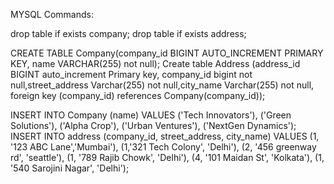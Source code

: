 MYSQL Commands:

drop table if exists company;
drop table if exists address;

CREATE TABLE Company(company_id BIGINT AUTO_INCREMENT PRIMARY KEY, name VARCHAR(255) not null);
Create table Address (address_id BIGINT auto_increment Primary key, company_id bigint not null,street_address Varchar(255) not null,city_name Varchar(255) not null, foreign key (company_id) references Company(company_id));

INSERT INTO Company (name) VALUES ('Tech Innovators'), ('Green Solutions'), ('Alpha Crop'), ('Urban Ventures'), ('NextGen Dynamics');
INSERT INTO address (company_id, street_address, city_name) VALUES 
(1, '123 ABC Lane','Mumbai'),
(1,'321 Tech Colony', 'Delhi'),
(2, '456 greenway rd', 'seattle'),
(1, '789 Rajib Chowk', 'Delhi'),
(4, '101 Maidan St', 'Kolkata'),
(1, '540 Sarojini Nagar', 'Delhi');
